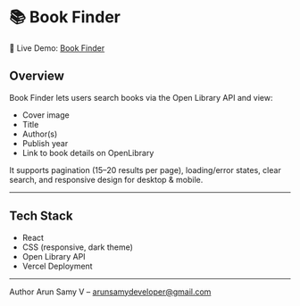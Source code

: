 # 📚 Book Finder

🔗 Live Demo: [Book Finder](https://book-finder-ek5y.vercel.app/)

## Overview

Book Finder lets users search books via the Open Library API and view:

- Cover image
- Title
- Author(s)
- Publish year
- Link to book details on OpenLibrary

It supports pagination (15–20 results per page), loading/error states, clear search, and responsive design for desktop & mobile.

---

## Tech Stack

- React
- CSS (responsive, dark theme)
- Open Library API
- Vercel Deployment

---

Author
Arun Samy V – arunsamydeveloper@gmail.com
